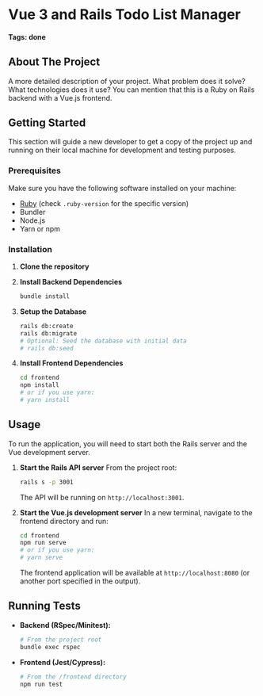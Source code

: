 # Vue 3 and Rails Todo List Manager

#### Tags: done

## About The Project

A more detailed description of your project. What problem does it solve? What technologies does it use? You can mention that this is a Ruby on Rails backend with a Vue.js frontend.

## Getting Started

This section will guide a new developer to get a copy of the project up and running on their local machine for development and testing purposes.

### Prerequisites

Make sure you have the following software installed on your machine:

- [Ruby](https://www.ruby-lang.org/en/documentation/installation/) (check `.ruby-version` for the specific version)
- Bundler
- Node.js
- Yarn or npm

### Installation

1.  **Clone the repository**

2.  **Install Backend Dependencies**

    ```sh
    bundle install
    ```

3.  **Setup the Database**

    ```sh
    rails db:create
    rails db:migrate
    # Optional: Seed the database with initial data
    # rails db:seed
    ```

4.  **Install Frontend Dependencies**
    ```sh
    cd frontend
    npm install
    # or if you use yarn:
    # yarn install
    ```

## Usage

To run the application, you will need to start both the Rails server and the Vue development server.

1.  **Start the Rails API server**
    From the project root:

    ```sh
    rails s -p 3001
    ```

    The API will be running on `http://localhost:3001`.

2.  **Start the Vue.js development server**
    In a new terminal, navigate to the frontend directory and run:
    ```sh
    cd frontend
    npm run serve
    # or if you use yarn:
    # yarn serve
    ```
    The frontend application will be available at `http://localhost:8080` (or another port specified in the output).

## Running Tests

- **Backend (RSpec/Minitest):**
  ```sh
  # From the project root
  bundle exec rspec
  ```
- **Frontend (Jest/Cypress):**
  ```sh
  # From the /frontend directory
  npm run test
  ```
